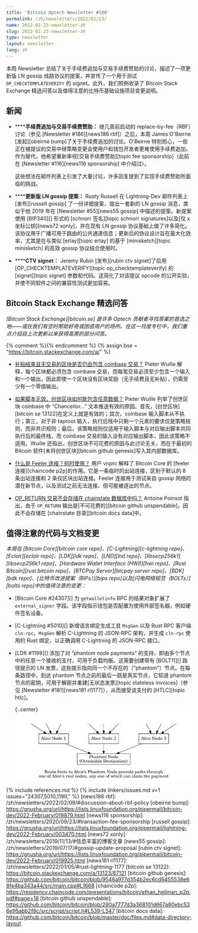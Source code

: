 ```yaml
---
title: 'Bitcoin Optech Newsletter #188'
permalink: /zh/newsletters/2022/02/23/
name: 2022-02-23-newsletter-zh
slug: 2022-02-23-newsletter-zh
type: newsletter
layout: newsletter
lang: zh
---
```

本周 Newsletter 总结了关于手续费追加与交易手续费赞助的讨论，描述了一项更新版 LN gossip 线路协议的提案，并宣传了一个用于测试 `OP_CHECKTEMPLATEVERIFY` 的 signet。此外，我们照例收录了 Bitcoin Stack Exchange 精选问答以及值得注意的比特币基础设施项目变更说明。

## 新闻

- **<!--fee-bumping-and-transaction-fee-sponsorship-->****手续费追加与交易手续费赞助：** 继几周前启动的 replace-by-fee（RBF）讨论（参见 [Newsletter #186][news186 rbf]）之后，本周 James O'Beirne [发起][obeirne bump]了关于手续费追加的讨论。O'Beirne 特别担心，一些正在被提议的交易中继策略变更会使用户和钱包开发者更难使用手续费追加。作为替代，他希望重新审视[交易手续费赞助][topic fee sponsorship]（此前在 [Newsletter #116][news116 sponsorship] 中介绍过）。

  这些想法在邮件列表上引发了大量讨论，许多回复提到了实现手续费赞助所面临的挑战。

- **<!--updated-ln-gossip-proposal-->****更新版 LN gossip 提案：** Rusty Russell 在 Lightning-Dev 邮件列表上[发布][russell gossip] 了一份详细提案，提出一套新的 LN gossip 消息，类似于他 2019 年在 [Newsletter #55][news55 gossip] 中描述的提案。新提案使用 [BIP340][] 形式的 [schnorr 签名][topic schnorr signatures]以及[仅 x 坐标公钥][news72 xonly]，并在现有 LN gossip 协议基础上做了许多简化。该协议用于广播可用于路由的公共通道信息；更新后的协议设计旨在最大化效率，尤其是在与类似 [erlay][topic erlay] 的基于 [minisketch][topic minisketch] 的高效 gossip 协议结合使用时。

- **<!--ctv-signet-->****CTV signet：** Jeremy Rubin [发布][rubin ctv signet]了启用 [OP_CHECKTEMPLATEVERIFY][topic op_checktemplateverify] 的 [signet][topic signet] 参数和代码。这简化了对该提议 opcode 的公开实验，并使不同软件之间的兼容性测试更加容易。

## Bitcoin Stack Exchange 精选问答

*[Bitcoin Stack Exchange][bitcoin.se] 是许多 Optech 贡献者寻找答案的首选之地——或在我们有空时帮助好奇或困惑用户的场所。在这一月度专栏中，我们重点介绍自上次更新以来获得高票的部分问答。*

{% comment %}<!-- https://bitcoin.stackexchange.com/search?tab=votes&q=created%3a1m..%20is%3aanswer -->{% endcomment %}
{% assign bse = "https://bitcoin.stackexchange.com/a/" %}

- **<!--will-a-post-subsidy-block-with-no-transactions-include-a-coinbase-transaction-->**[补贴结束且无交易的区块是否仍会包含 coinbase 交易？]({{bse}}112193)
  Pieter Wuille 解释，每个区块都必须包含 coinbase 交易，而每笔交易必须至少包含一个输入和一个输出，因此即使一个区块没有区块奖励（无手续费且无补贴），仍需至少有一个零值输出。

- **<!--how-can-the-genesis-block-contain-arbitrary-data-on-it-if-the-script-is-invalid-->**[如果脚本无效，创世区块如何能包含任意数据？]({{bse}}112439)
  Pieter Wuille 列举了创世区块 coinbase 中 “Chancellor...” 文本推送有效的原因。首先，[创世区块][bitcoin se 13122]在定义上就是有效的；其次，coinbase 输入脚本从不执行；第三，对于非 taproot 输入，执行后栈中只剩一个元素的要求仅是策略规则，而非共识规则；最后，该策略规则仅适用于输入脚本与对应输出脚本共同执行后的最终栈，而 coinbase 交易的输入没有对应输出脚本，因此该策略不适用。Wuille 还指出，创世区块不可花费的原因与此讨论无关，而在于最初的 Bitcoin 软件[未将创世区块][bitcoin github genesis]写入其内部数据库。

- **<!--what-is-a-feeler-connection-when-is-it-used-->**[什么是 Feeler 连接？何时使用？]({{bse}}112247)
  用户 vnprc 解释了 Bitcoin Core 的 [feeler 连接][chaincode p2p]的作用。它是一条临时的出站连接，区别于默认的 8 条出站连接和 2 条仅区块出站连接。Feeler 连接用于测试来自 gossip 网络的潜在新节点，以及测试之前无法连接、但可能被逐出的节点。

- **<!--are-op-return-transactions-not-stored-in-chainstate-database-->**[OP_RETURN 交易不会存储在 chainstate 数据库中吗？]({{bse}}112312)
  Antoine Poinsot 指出，由于 `OP_RETURN` 输出是[不可花费的][bitcoin github unspendable]，因此不会存储在 [chainstate 目录][bitcoin docs data]中。

## 值得注意的代码与文档变更

*本周在 [Bitcoin Core][bitcoin core repo]、[C-Lightning][c-lightning repo]、[Eclair][eclair repo]、[LDK][ldk repo]、[LND][lnd repo]、[libsecp256k1][libsecp256k1 repo]、[Hardware Wallet Interface (HWI)][hwi repo]、[Rust Bitcoin][rust bitcoin repo]、[BTCPay Server][btcpay server repo]、[BDK][bdk repo]、[比特币改进提案（BIPs）][bips repo]以及[闪电网络规范（BOLTs）][bolts repo]中的值得注意的变更：*

- [Bitcoin Core #24307][] 为 `getwalletinfo` RPC 的结果对象扩展了 `external_signer` 字段。该字段指示钱包是否配置为使用外部签名器，例如硬件签名设备。

- [C-Lightning #5010][] 新增语言绑定生成工具 `MsgGen` 以及 Rust RPC 客户端 `cln-rpc`。`MsgGen` 解析 C-Lightning 的 JSON-RPC 架构，并生成 `cln-rpc` 使用的 Rust 绑定，以正确调用 C-Lightning 的 JSON-RPC 接口。

- [LDK #1199][] 添加了对 “phantom node payments” 的支持，即由多个节点中的任意一个接收的支付，可用于负载均衡。这需要创建带有 [BOLT11][] 路径提示的 LN 发票，这些提示指向同一个不存在的（“phantom”）节点。在每条路径中，到达 phantom 节点之前的最后一跳是真实节点，它知道 phantom 节点的密钥，可用于解密并重建[无状态发票][topic stateless invoices]（参见 [Newsletter #181][news181 rl1177]），从而接受该支付的 [HTLC][topic htlc]。

  {:.center}
  ![phantom 节点路径提示示意图](/img/posts/2022-02-phantom-node-payments.dot.png)

{% include references.md %}
{% include linkers/issues.md v=1 issues="24307,5010,1199," %}
[news186 rbf]: /zh/newsletters/2022/02/09/#discussion-about-rbf-policy
[obeirne bump]: https://gnusha.org/url/https://lists.linuxfoundation.org/pipermail/bitcoin-dev/2022-February/019879.html
[news116 sponsorship]: /zh/newsletters/2020/09/23/#transaction-fee-sponsorship
[russell gossip]: https://gnusha.org/url/https://lists.linuxfoundation.org/pipermail/lightning-dev/2022-February/003470.html
[news72 xonly]: /zh/newsletters/2019/11/13/#信息丰富的博客文章
[news55 gossip]: /zh/newsletters/2019/07/17/#gossip-update-proposal
[rubin ctv signet]: https://gnusha.org/url/https://lists.linuxfoundation.org/pipermail/bitcoin-dev/2022-February/019925.html
[news181 rl1177]: /zh/newsletters/2022/01/05/#rust-lightning-1177
[bitcoin se 13122]: https://bitcoin.stackexchange.com/a/13123/87121
[bitcoin github genesis]: https://github.com/bitcoin/bitcoin/blob/9546a977d354b2ec6cd8455538e68fe4ba343a44/src/main.cpp#L1668
[chaincode p2p]: https://residency.chaincode.com/presentations/bitcoin/ethan_heilman_p2p.pdf#page=18
[bitcoin github unspendable]: https://github.com/bitcoin/bitcoin/blob/280a7777d3a368101d667a80ebc536e95abb2f8c/src/script/script.h#L539-L547
[bitcoin docs data]: https://github.com/bitcoin/bitcoin/blob/master/doc/files.md#data-directory-layout
